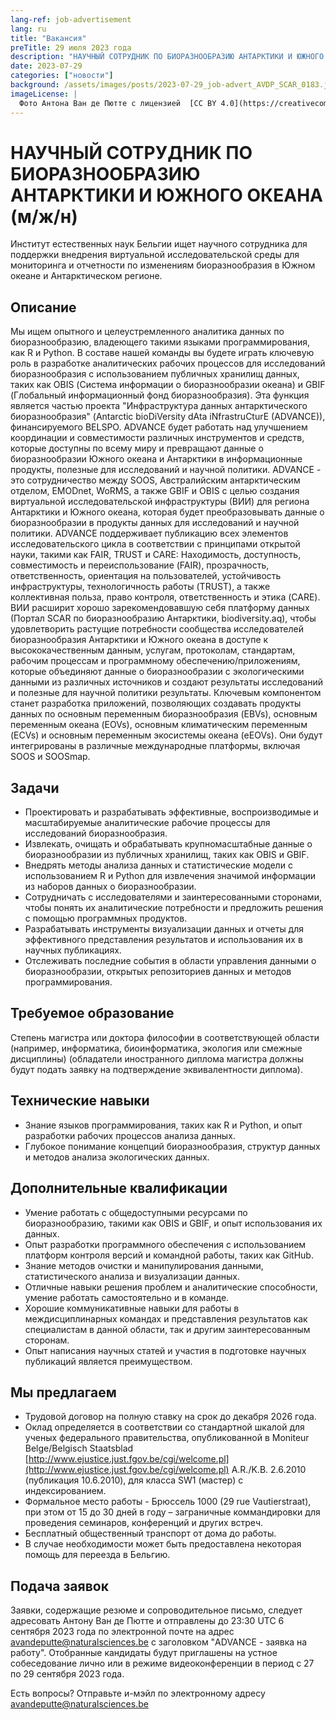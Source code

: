 ```yaml
---
lang-ref: job-advertisement
lang: ru
title: "Вакансия"
preTitle: 29 июля 2023 года
description: "НАУЧНЫЙ СОТРУДНИК ПО БИОРАЗНООБРАЗИЮ АНТАРКТИКИ И ЮЖНОГО ОКЕАНА (м/ж/н)"
date: 2023-07-29
categories: ["новости"]
background: /assets/images/posts/2023-07-29_job-advert_AVDP_SCAR_0183.jpg
imageLicense: |
  Фото Антона Ван де Пютте с лицензией  [CC BY 4.0](https://creativecommons.org/licenses/by/4.0/)
---
```


# НАУЧНЫЙ СОТРУДНИК ПО БИОРАЗНООБРАЗИЮ АНТАРКТИКИ И ЮЖНОГО ОКЕАНА (м/ж/н)

Институт естественных наук Бельгии ищет научного сотрудника для поддержки внедрения виртуальной исследовательской среды для мониторинга и отчетности по изменениям биоразнообразия в Южном океане и Антарктическом регионе.

## Описание

Мы ищем опытного и целеустремленного аналитика данных по биоразнообразию, владеющего такими языками программирования, как R и Python. В составе нашей команды вы будете играть ключевую роль в разработке аналитических рабочих процессов для исследований биоразнообразия с использованием публичных хранилищ данных, таких как OBIS (Система информации о биоразнообразии океана) и GBIF (Глобальный информационный фонд биоразнообразия).
Эта функция является частью проекта "Инфраструктура данных антарктического биоразнообразия" (Antarctic bioDiVersity dAta iNfrastruCturE (ADVANCE)), финансируемого BELSPO. ADVANCE будет работать над улучшением координации и совместимости различных инструментов и средств, которые доступны по всему миру и превращают данные о биоразнообразии Южного океана и Антарктики в информационные продукты, полезные для исследований и научной политики.
ADVANCE - это сотрудничество между SOOS, Австралийским антарктическим отделом, EMODnet, WoRMS, а также GBIF и OBIS с целью создания виртуальной исследовательской инфраструктуры (ВИИ) для региона Антарктики и Южного океана, которая будет преобразовывать данные о биоразнообразии в продукты данных для исследований и научной политики.
ADVANCE поддерживает публикацию всех элементов исследовательского цикла в соответствии с принципами открытой науки, такими как FAIR, TRUST и CARE: Находимость, доступность, совместимость и переиспользование (FAIR), прозрачность, ответственность, ориентация на пользователей, устойчивость инфраструктуры, технологичность работы (TRUST), а также коллективная польза, право контроля, ответственность и этика (CARE).
ВИИ расширит хорошо зарекомендовавшую себя платформу данных (Портал SCAR по биоразнообразию Антарктики, biodiversity.aq), чтобы удовлетворить растущие потребности сообщества исследователей биоразнообразия Антарктики и Южного океана в доступе к высококачественным данным, услугам, протоколам, стандартам, рабочим процессам и программному обеспечению/приложениям, которые объединяют данные о биоразнообразии с экологическими данными из различных источников и создают результаты исследований и полезные для научной политики результаты.
Ключевым компонентом станет разработка приложений, позволяющих создавать продукты данных по основным переменным биоразнообразия (EBVs), основным переменным океана (EOVs), основным климатическим переменным (ECVs) и основным переменным экосистемы океана (eEOVs). Они будут интегрированы в различные международные платформы, включая SOOS и SOOSmap.


## Задачи

* Проектировать и разрабатывать эффективные, воспроизводимые и масштабируемые аналитические рабочие процессы для исследований биоразнообразия.
* Извлекать, очищать и обрабатывать крупномасштабные данные о биоразнообразии из публичных хранилищ, таких как OBIS и GBIF.
* Внедрять методы анализа данных и статистические модели с использованием R и Python для извлечения значимой информации из наборов данных о биоразнообразии.
* Сотрудничать с исследователями и заинтересованными сторонами, чтобы понять их аналитические потребности и предложить решения с помощью программных продуктов.
* Разрабатывать инструменты визуализации данных и отчеты для эффективного представления результатов и использования их в научных публикациях.
* Отслеживать последние события в области управления данными о биоразнообразии, открытых репозиториев данных и методов программирования.


## Требуемое образование

Степень магистра или доктора философии в соответствующей области (например, информатика, биоинформатика, экология или смежные дисциплины) (обладатели иностранного диплома магистра должны будут подать заявку на подтверждение эквивалентности диплома).

## Технические навыки

* Знание языков программирования, таких как R и Python, и опыт разработки рабочих процессов анализа данных.
* Глубокое понимание концепций биоразнообразия, структур данных и методов анализа экологических данных.

## Дополнительные квалификации

* Умение работать с общедоступными ресурсами по биоразнообразию, такими как OBIS и GBIF, и опыт использования их данных.
* Опыт разработки программного обеспечения с использованием платформ контроля версий и командной работы, таких как GitHub.
* Знание методов очистки и манипулирования данными, статистического анализа и визуализации данных.
* Отличные навыки решения проблем и аналитические способности, умение работать самостоятельно и в команде.
* Хорошие коммуникативные навыки для работы в междисциплинарных командах и представления результатов как специалистам в данной области, так и другим заинтересованным сторонам.
* Опыт написания научных статей и участия в подготовке научных публикаций является преимуществом.

## Мы предлагаем

* Трудовой договор на полную ставку на срок до декабря 2026 года.
* Оклад определяется в соответствии со стандартной шкалой для ученых федерального правительства, опубликованной в Moniteur Belge/Belgisch Staatsblad [http://www.ejustice.just.fgov.be/cgi/welcome.pl](http://www.ejustice.just.fgov.be/cgi/welcome.pl) A.R./K.B. 2.6.2010 (публикация 10.6.2010), для класса SW1 (мастер) с индексированием.
* Формальное место работы - Брюссель 1000 (29 rue Vautierstraat), при этом от 15 до 30 дней в году – заграничные коммандировки для проведения семинаров, конференций и других встреч.
* Бесплатный общественный транспорт от дома до работы.
* В случае необходимости может быть предоставлена некоторая помощь для переезда в Бельгию.
  
## Подача заявок

Заявки, содержащие резюме и сопроводительное письмо, следует адресовать Антону Ван де Пютте и отправлены до 23:30 UTC 6 сентября 2023 года по электронной почте на адрес [avandeputte@naturalsciences.be](mailto:avandeputte@naturalsciences.be) с заголовком "ADVANCE - заявка на работу". Отобранные кандидаты будут приглашены на устное собеседование лично или в режиме видеоконференции в период с 27 по 29 сентября 2023 года.

Есть вопросы? Отправьте и-мэйл по электронному адресу [avandeputte@naturalsciences.be](mailto:avandeputte@naturalsciences.be)

